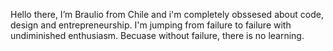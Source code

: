 Hello there, I’m Braulio from Chile and i'm completely obssesed about code, design and entrepreneurship.
I'm jumping from failure to failure with undiminished enthusiasm. Becuase without failure, there is no learning.

<!---
brauliocoder/brauliocoder is a ✨ special ✨ repository because its `README.md` (this file) appears on your GitHub profile.
You can click the Preview link to take a look at your changes.
--->
